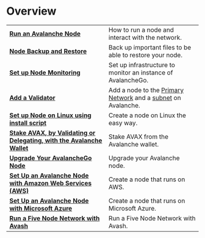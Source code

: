 # Overview

|  |  |
| :--- | :--- |
| [**Run an Avalanche Node**](run-avalanche-node.md) | How to run a node and interact with the network. |
| [**Node Backup and Restore**](node-backup-and-restore.md) | Back up important files to be able to restore your node. |
| [**Set up Node Monitoring**](setting-up-node-monitoring.md) | Set up infrastructure to monitor an instance of AvalancheGo. |
| [**Add a Validator**](add-a-validator.md) | Add a node to the [Primary Network](../../../learn/platform-overview/README.md) and a [subnet](../../../learn/platform-overview/) on Avalanche. |
| [**Set up Node on Linux using install script**](set-up-node-with-installer.md) | Create a node on Linux the easy way. |
| [**Stake AVAX, by Validating or Delegating, with the Avalanche Wallet**](staking-avax-by-validating-or-delegating-with-the-avalanche-wallet.md) | Stake AVAX from the Avalanche wallet. |
| [**Upgrade Your AvalancheGo Node**](upgrade-your-avalanchego-node.mdx) | Upgrade your Avalanche node. |
| [**Set Up an Avalanche Node with Amazon Web Services (AWS)**](setting-up-an-avalanche-node-with-amazon-web-services-aws.md) | Create a node that runs on AWS. |
| [**Set Up an Avalanche Node with Microsoft Azure**](set-up-an-avalanche-node-with-microsoft-azure.md) | Create a node that runs on Microsoft Azure. |
| [**Run a Five Node Network with Avash**](run-a-five-node-network-with-avash.md) | Run a Five Node Network with Avash. |


